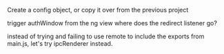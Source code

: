 Create a config object, or copy it over from the previous project

trigger authWindow from the ng view
where does the redirect listener go?


instead of trying and failing to use remote to include the exports from main.js, let's try ipcRenderer instead.